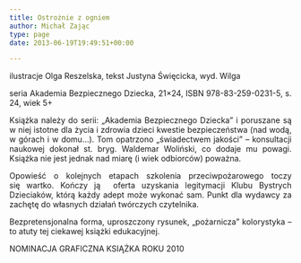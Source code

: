 ```yaml
---
title: Ostrożnie z ogniem
author: Michał Zając
type: page
date: 2013-06-19T19:49:51+00:00

---
```

<p style="text-align: justify;">
  ilustracje Olga Reszelska, tekst Justyna Święcicka, wyd. Wilga
</p>

<p style="text-align: justify;">
  seria Akademia Bezpiecznego Dziecka, 21&#215;24, ISBN 978-83-259-0231-5, s. 24, wiek 5+
</p>

<p style="text-align: justify;">
  Książka należy do serii: „Akademia Bezpiecznego Dziecka” i poruszane są w niej istotne dla życia i zdrowia dzieci kwestie bezpieczeństwa (nad wodą, w górach i w domu…). Tom opatrzono „świadectwem jakości&#8221; – konsultacji naukowej dokonał st. bryg. Waldemar Woliński, co dodaje mu powagi. Książka nie jest jednak nad miarę (i wiek odbiorców) poważna.
</p>

<p style="text-align: justify;">
  Opowieść o kolejnych etapach szkolenia przeciwpożarowego toczy się wartko. Kończy ją  oferta uzyskania legitymacji Klubu Bystrych Dzieciaków, którą każdy adept może wykonać sam. Punkt dla wydawcy za zachętę do własnych działań twórczych czytelnika.
</p>

<p style="text-align: justify;">
  Bezpretensjonalna forma, uproszczony rysunek, „pożarnicza&#8221; kolorystyka – to atuty tej ciekawej książki edukacyjnej.
</p>

<p style="text-align: justify;">
  NOMINACJA GRAFICZNA KSIĄŻKA ROKU 2010
</p>